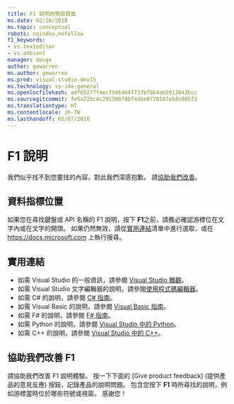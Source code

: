 ```yaml
---
title: F1 說明的預設頁面
ms.date: 02/28/2018
ms.topic: conceptual
robots: noindex,nofollow
f1_keywords:
- vs.texteditor
- vs.ambient
manager: douge
author: gewarren
ms.author: gewarren
ms.prod: visual-studio-dev15
ms.technology: vs-ide-general
ms.openlocfilehash: adf65277f4ec7566464f737bf8b4ab5913043bcc
ms.sourcegitcommit: fe5a72bc4c291500f0bf4d6e0778107eb8c905f5
ms.translationtype: HT
ms.contentlocale: zh-TW
ms.lasthandoff: 05/07/2018
---
```

# F1 說明

我們似乎找不到您要找的內容，對此我們深感抱歉。 請[協助我們改善](#help-us-improve-f1)。

## 資料指標位置

如果您在尋找鍵盤或 API 名稱的 F1 說明，按下 **F1**之前，請務必確認游標位在文字內或在文字的開頭。 如果仍然無效，請從[實用連結](#useful-links)清單中進行選取，或在 https://docs.microsoft.com 上執行搜尋。

## 實用連結

- 如需 Visual Studio 的一般資訊，請參閱 [Visual Studio 概觀](../../ide/visual-studio-ide.md)。
- 如需 Visual Studio 文字編輯器的說明，請參閱[使用程式碼編輯器](../../ide/writing-code-in-the-code-and-text-editor.md)。
- 如需 C# 的說明，請參閱 [C# 指南](/dotnet/csharp/index)。
- 如需 Visual Basic 的說明，請參閱 [Visual Basic 指南](/dotnet/visual-basic/)。
- 如需 F# 的說明，請參閱 [F# 指南](/dotnet/fsharp/)。
- 如需 Python 的說明，請參閱 [Visual Studio 中的 Python](../../python/overview-of-python-tools-for-visual-studio.md)。
- 如需 C++ 的說明，請參閱 [Visual Studio 中的 C++](/cpp/visual-cpp-in-visual-studio)。

## 協助我們改善 F1

請協助我們改善 F1 說明體驗。 按一下下面的 [Give product feedback] \(提供產品的意見反應\) 按鈕，記錄產品的說明問題。 包含您按下 **F1** 時所尋找的說明，例如游標當時位於哪些符號或視窗。 感謝您！
